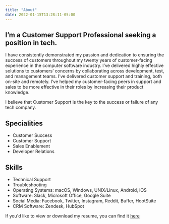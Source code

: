 ```yaml
---
title: "About"
date: 2022-01-15T13:28:11-05:00
---
```


## I’m a Customer Support Professional seeking a position in tech.

I have consistently demonstrated my passion and dedication to ensuring the success of customers throughout my twenty years of customer-facing experience in the computer software industry. I’ve delivered highly effective solutions to customers’ concerns by collaborating across development, test, and management teams. I’ve delivered customer support and training, both on-site and remotely. I’ve helped my customer-facing peers in support and sales to be more effective in their roles by increasing their product knowledge.

I believe that Customer Support is the key to the success or failure of any tech company.

## Specialities

- Customer Success
- Customer Support
- Sales Enablement
- Developer Relations

## Skills

- Technical Support
- Troubleshooting
- Operating Systems: macOS, Windows, UNIX/Linux, Android, iOS
- Software: Slack, Microsoft Office, Google Suite
- Social Media: Facebook, Twitter, Instagram, Reddit, Buffer, HootSuite
- CRM Software: Zendesk, HubSpot

If you'd like to view or download my resume, you can find it [here](/Dwayne_Moore_Resume.pdf)
